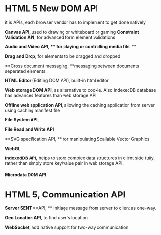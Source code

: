 # HTML 5 New DOM API

it is APIs,  each browser vendor has to implement to get done natively

**Canvas API,** used to drawing or whiteboard or gaming
**Constraint Validation API**, for advanced form element validations

**Audio and Video API, ** for playing or controlling media file.** **

**Drag and Drop**, for elements to be dragged and dropped

**Cross document messaging, **messaging between documents seperated elements.

**HTML Editor** \(Editing DOM API\), built-in html editor

**Web storage DOM API**, as alternative to cookie.  Also IndexedDB database has advanced features than web storage API.

**Offline web application API**, allowing the caching application from server using caching manifest file

**File System API**,

**File Read and Write API**

**SVG specification API, ** for manipulating Scallable Vector Graphics

**WebGL**

**IndexedDB API,** helps to store complex data structures in client side fully, rather than simply store key\/value pair in web storage API.

#### Microdata DOM API

# HTML 5, Communication API

**Server SENT** **API, ** Initiage message from server to client as one-way.

**Geo Location API**, to find user's location

**WebSocket**, add native support for two-way communication

